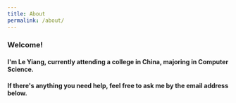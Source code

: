 ```yaml
---
title: About
permalink: /about/
---
```

### Welcome!
#### I'm Le Yiang, currently attending a college in China, majoring in Computer Science.
#### If there's anything you need help, feel free to ask me by the email address below.

